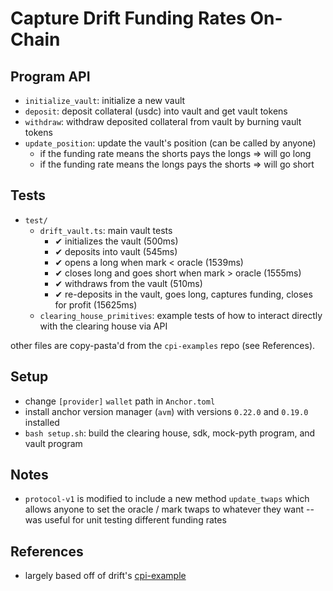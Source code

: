 # Capture Drift Funding Rates On-Chain

## Program API 

- `initialize_vault`: initialize a new vault 
- `deposit`: deposit collateral (usdc) into vault and get vault tokens 
- `withdraw`: withdraw deposited collateral from vault by burning vault tokens 
- `update_position`: update the vault's position (can be called by anyone)
    - if the funding rate means the shorts pays the longs => will go long 
    - if the funding rate means the longs pays the shorts => will go short 

## Tests

- `test/`
    - `drift_vault.ts`: main vault tests
        -  ✔ initializes the vault (500ms)
        - ✔ deposits into vault (545ms)
        - ✔ opens a long when mark < oracle (1539ms)
        - ✔ closes long and goes short when mark > oracle (1555ms)
        - ✔ withdraws from the vault (510ms)
        - ✔ re-deposits in the vault, goes long, captures funding, closes for profit (15625ms)
    - `clearing_house_primitives`: example tests of how to interact directly with the clearing house via API 

other files are copy-pasta'd from the `cpi-examples` repo (see References).

## Setup 

- change `[provider]` `wallet` path in `Anchor.toml`
- install anchor version manager (`avm`) with versions `0.22.0` and `0.19.0` installed 
- `bash setup.sh`: build the clearing house, sdk, mock-pyth program, and vault program 

## Notes

- `protocol-v1` is modified to include a new method `update_twaps` which allows anyone to set the oracle / mark twaps to whatever they want -- was useful for unit testing different funding rates 

## References 
- largely based off of drift's [cpi-example](https://github.com/drift-labs/cpi-example)